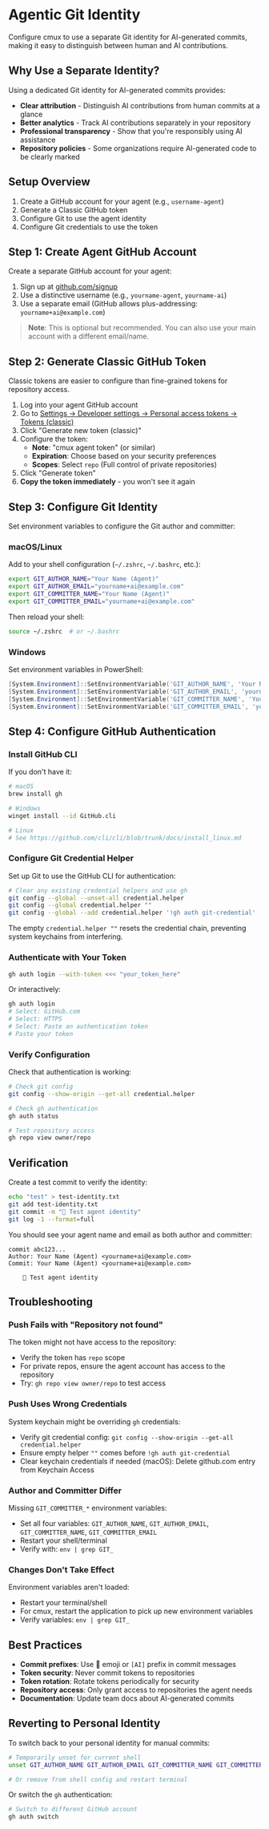 # Agentic Git Identity

Configure cmux to use a separate Git identity for AI-generated commits, making it easy to distinguish between human and AI contributions.

## Why Use a Separate Identity?

Using a dedicated Git identity for AI-generated commits provides:

- **Clear attribution** - Distinguish AI contributions from human commits at a glance
- **Better analytics** - Track AI contributions separately in your repository
- **Professional transparency** - Show that you're responsibly using AI assistance
- **Repository policies** - Some organizations require AI-generated code to be clearly marked

## Setup Overview

1. Create a GitHub account for your agent (e.g., `username-agent`)
2. Generate a Classic GitHub token
3. Configure Git to use the agent identity
4. Configure Git credentials to use the token

## Step 1: Create Agent GitHub Account

Create a separate GitHub account for your agent:

1. Sign up at [github.com/signup](https://github.com/signup)
2. Use a distinctive username (e.g., `yourname-agent`, `yourname-ai`)
3. Use a separate email (GitHub allows plus-addressing: `yourname+ai@example.com`)

> **Note**: This is optional but recommended. You can also use your main account with a different email/name.

## Step 2: Generate Classic GitHub Token

Classic tokens are easier to configure than fine-grained tokens for repository access.

1. Log into your agent GitHub account
2. Go to [Settings → Developer settings → Personal access tokens → Tokens (classic)](https://github.com/settings/tokens)
3. Click "Generate new token (classic)"
4. Configure the token:
   - **Note**: "cmux agent token" (or similar)
   - **Expiration**: Choose based on your security preferences
   - **Scopes**: Select `repo` (Full control of private repositories)
5. Click "Generate token"
6. **Copy the token immediately** - you won't see it again

## Step 3: Configure Git Identity

Set environment variables to configure the Git author and committer:

### macOS/Linux

Add to your shell configuration (`~/.zshrc`, `~/.bashrc`, etc.):

```bash
export GIT_AUTHOR_NAME="Your Name (Agent)"
export GIT_AUTHOR_EMAIL="yourname+ai@example.com"
export GIT_COMMITTER_NAME="Your Name (Agent)"
export GIT_COMMITTER_EMAIL="yourname+ai@example.com"
```

Then reload your shell:
```bash
source ~/.zshrc  # or ~/.bashrc
```

### Windows

Set environment variables in PowerShell:

```powershell
[System.Environment]::SetEnvironmentVariable('GIT_AUTHOR_NAME', 'Your Name (Agent)', 'User')
[System.Environment]::SetEnvironmentVariable('GIT_AUTHOR_EMAIL', 'yourname+ai@example.com', 'User')
[System.Environment]::SetEnvironmentVariable('GIT_COMMITTER_NAME', 'Your Name (Agent)', 'User')
[System.Environment]::SetEnvironmentVariable('GIT_COMMITTER_EMAIL', 'yourname+ai@example.com', 'User')
```

## Step 4: Configure GitHub Authentication

### Install GitHub CLI

If you don't have it:

```bash
# macOS
brew install gh

# Windows
winget install --id GitHub.cli

# Linux
# See https://github.com/cli/cli/blob/trunk/docs/install_linux.md
```

### Configure Git Credential Helper

Set up Git to use the GitHub CLI for authentication:

```bash
# Clear any existing credential helpers and use gh
git config --global --unset-all credential.helper
git config --global credential.helper ""
git config --global --add credential.helper '!gh auth git-credential'
```

The empty `credential.helper ""` resets the credential chain, preventing system keychains from interfering.

### Authenticate with Your Token

```bash
gh auth login --with-token <<< "your_token_here"
```

Or interactively:
```bash
gh auth login
# Select: GitHub.com
# Select: HTTPS
# Select: Paste an authentication token
# Paste your token
```

### Verify Configuration

Check that authentication is working:

```bash
# Check git config
git config --show-origin --get-all credential.helper

# Check gh authentication
gh auth status

# Test repository access
gh repo view owner/repo
```

## Verification

Create a test commit to verify the identity:

```bash
echo "test" > test-identity.txt
git add test-identity.txt
git commit -m "🤖 Test agent identity"
git log -1 --format=full
```

You should see your agent name and email as both author and committer:

```
commit abc123...
Author: Your Name (Agent) <yourname+ai@example.com>
Commit: Your Name (Agent) <yourname+ai@example.com>

    🤖 Test agent identity
```

## Troubleshooting

### Push Fails with "Repository not found"

The token might not have access to the repository:
- Verify the token has `repo` scope
- For private repos, ensure the agent account has access to the repository
- Try: `gh repo view owner/repo` to test access

### Push Uses Wrong Credentials

System keychain might be overriding `gh` credentials:
- Verify git credential config: `git config --show-origin --get-all credential.helper`
- Ensure empty helper `""` comes before `!gh auth git-credential`
- Clear keychain credentials if needed (macOS): Delete github.com entry from Keychain Access

### Author and Committer Differ

Missing `GIT_COMMITTER_*` environment variables:
- Set all four variables: `GIT_AUTHOR_NAME`, `GIT_AUTHOR_EMAIL`, `GIT_COMMITTER_NAME`, `GIT_COMMITTER_EMAIL`
- Restart your shell/terminal
- Verify with: `env | grep GIT_`

### Changes Don't Take Effect

Environment variables aren't loaded:
- Restart your terminal/shell
- For cmux, restart the application to pick up new environment variables
- Verify variables: `env | grep GIT_`

## Best Practices

- **Commit prefixes**: Use 🤖 emoji or `[AI]` prefix in commit messages
- **Token security**: Never commit tokens to repositories
- **Token rotation**: Rotate tokens periodically for security
- **Repository access**: Only grant access to repositories the agent needs
- **Documentation**: Update team docs about AI-generated commits

## Reverting to Personal Identity

To switch back to your personal identity for manual commits:

```bash
# Temporarily unset for current shell
unset GIT_AUTHOR_NAME GIT_AUTHOR_EMAIL GIT_COMMITTER_NAME GIT_COMMITTER_EMAIL

# Or remove from shell config and restart terminal
```

Or switch the `gh` authentication:

```bash
# Switch to different GitHub account
gh auth switch
```
